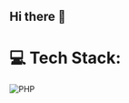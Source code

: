 ## Hi there 👋

# 💻 Tech Stack:
![PHP](https://github.com/DeepakSaini2331997/DeepakSaini2331997/blob/main/assets/icons/PHP-Dark.svg|width=100) 
<!--
**DeepakSaini2331997/DeepakSaini2331997** is a ✨ _special_ ✨ repository because its `README.md` (this file) appears on your GitHub profile.

Here are some ideas to get you started:

- 🔭 I’m currently working on ...
- 🌱 I’m currently learning ...
- 👯 I’m looking to collaborate on ...
- 🤔 I’m looking for help with ...
- 💬 Ask me about ...
- 📫 How to reach me: ...
- 😄 Pronouns: ...
- ⚡ Fun fact: ...
-->
